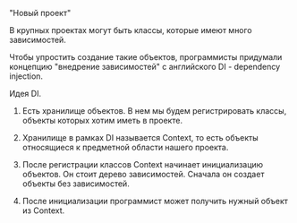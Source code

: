 "Новый проект"

В крупных проектах могут быть классы, которые имеют много зависимостей.

Чтобы упростить создание такие объектов, программисты придумали концепцию "внедрение зависимостей" с английского DI - dependency injection.

Идея DI.

1. Есть хранилище объектов. В нем мы будем регистрировать классы, объекты которых хотим иметь в проекте.

2. Хранилище в рамках DI называется Context, то есть объекты относящиеся к предметной области нашего проекта.

3. После регистрации классов Context начинает инициализацию объектов. Он стоит дерево зависимостей. Сначала он создает объекты без зависимостей.

4. После инициализации программист может получить нужный объект из Context.

